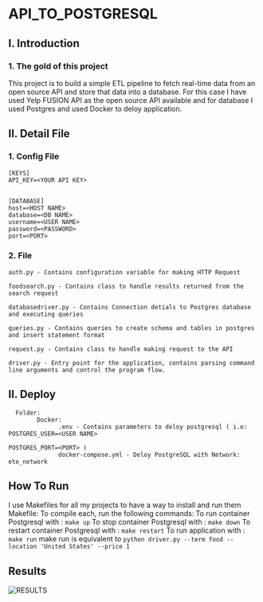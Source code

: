 # API_TO_POSTGRESQL

## I. Introduction
### 1. The gold of this project
This project is to build a simple ETL pipeline to fetch real-time data from an open source API and store that data into a database. For this case I have used Yelp FUSION API as the open source API available and for database I used Postgres and used Docker to deloy application.

## II. Detail File
### 1. Config File
```
[KEYS]
API_KEY=<YOUR API KEY>


[DATABASE]
host=<HOST NAME>
database=<DB NAME>
username=<USER NAME>
password=<PASSWORD>
port=<PORT>

```


### 2. File
```
auth.py - Contains configuration variable for making HTTP Request

foodsearch.py - Contains class to handle results returned from the search request

databasedriver.py - Contains Connection detials to Postgres database and executing queries

queries.py - Contains queries to create schema and tables in postgres and insert statement format

request.py - Contains class to handle making request to the API

driver.py - Entry point for the application, contains parsing command line arguments and control the program flow.
```

## II. Deploy
```
  Folder:
        Docker:
              .env - Contains parameters to deloy postgresql ( i.e: POSTGRES_USER=<USER NAME>
                                                                    POSTGRES_PORT=<PORT> )
              docker-compose.yml - Deloy PostgreSQL with Network: ete_network
```

## How To Run
  I use Makefiles for all my projects to have a way to install and run them
  Makefile:
        To compile each, run the following commands:
            To run container Postgresql with : 
            ``
                  make up
            ``
            To stop container Postgresql with : 
            ``
                  make down
            ``
            To restart container Postgresql with : 
            ``
                  make restart
            ``
            To run application with : 
            ``
                  make run
            ``
            make run is equivalent to `python driver.py --term food --location 'United States' --price 1` 



## Results
![RESULTS](https://github.com/san089/Udacity-Data-Engineering-Projects/blob/master/Data_Api_to_Postgres/Results.PNG)
